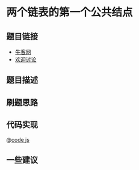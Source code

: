 # 两个链表的第一个公共结点




## 题目链接

- [牛客网]()
- [欢迎讨论]()

## 题目描述


## 刷题思路

## 代码实现

@[code js](@code/algorithm/剑指/链表/findFirstCommonNode.js)


## 一些建议

